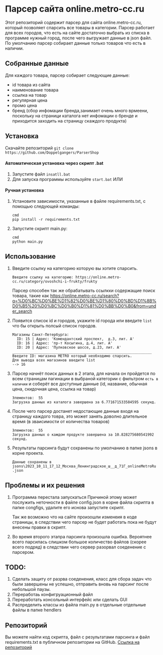 # Парсер сайта online.metro-cc.ru

Этот репозиторий содержит парсер для сайта online.metro-cc.ru, который позволяет спарсить все товары в категории. Парсер работает для всех городов, что есть на сайте достаточно выбрать из списка в программе нужный город, после чего выгружает данные в json файл. По умолчанию парсер собирает данные только товаров что есть в наличии.

## Собранные данные
Для каждого товара, парсер собирает следующие данные:

- id товара из сайта
- наименование товара
- ссылка на товар
- регулярная цена
- промо цена
- бренд (сбор инфомации бренда,занимает очень много врмеени, поскольку на страници каталога нет инфомации о бренде и приходится заходить на страницу скаждого продукта) 

## Установка
Скачайте репозиторий `git clone https://github.com/Doppelgangers/ParserShop`

#### Автоматическая установка через  скрипт .bat
1. Запустите файл `insatll.bat`
2. Для запуска программы используйте `start.bat` 
ИЛИ 
#### Ручная установка 

1. Установите зависимости, указанные в файле requirements.txt, с помощью следующей команды:
    ```
    cmd
    pip install -r requirements.txt
    ```
2. Запустите скрипт main.py:
    ```
    cmd
    python main.py
    ```

## Использование

1. Введите ссылку на категорию которую вы хотите спарсить.
    ``` 
    Введите ссылку на категорию: https://online.metro-cc.ru/category/ovoshchi-i-frukty/frukty
    ```
    Парсер способен так же обрабатывать ссылкки содержащие поиск товара, такие как https://online.metro-cc.ru/search?q=%D0%BC%D0%BE%D1%82%D0%BE%D1%80%D0%BD%D1%8B%D0%B5%20%D0%BC%D0%B0%D1%81%D0%BB%D0%B0&from=under_search 

2. Появится список id и городов, укажите id города или введите `list` что бы открыть полсый список городов.
    ```
    Магазины Санкт-Петербургa:
      ID: 15 | Адрес: 'Комендантский проспект,  д.3, лит. А'
      ID: 16 | Адрес: 'пр-т Косыгина, д.4, лит. А'
      ID: 20 | Адрес: 'Пулковское шоссе, д.23, лит. A'
    ________________________________________________________________
    Введите ID: магазина METRO который необходимо спарсить.
    Для вывода всех магазинов введите list
    --> 16
    ```

3. Парсер начнёт поиск данных в 2 этапа, для начала он пройдется по всем страницам пагинации в выбраной категории с фмльтром `есть в наличии` и соберёт все доступные данные (id, название, обычная цена, скидочная цена, ссылка на товар)
    ```
    Элементов:  55
    Загрузка данных из каталога завершена за 6.771671533584595 секунд.
    ```

4. После чего парсер достанет недостающие данные входя на страницу каждого товра, это может занять доволно длительное время (в зваисимости от количества товаров)
    ```
    Элементов:  55
    Загрузка данных о каждом продукте завершена за 10.828275680541992 секунд.
    ```
5. Результаты парсинга будут сохранены по умолчанию в папке jsons в корне проекта.
    ```
    Данные сохранены в jsons\2023_10_11_17_12_Москва_Ленинградское_ш__д_71Г_onlineMetroRu    .json
    ```
## Проблемы и их решения
1) Программа перестала запускаться
    Причиной этому может послужить неточности в файле config.json в корне файла скрипта в папке congfigs, удалите его иснова запустите скрипт.
    
    Так же возможно что на сайте произошли изменеия в коде страницы, в следствии чего парсер не будет работать пока не будут внесены правки в скрипт.

2) Во время второго этапра парсинга произошла ошибка.
    Вероятнее всего парсилась слишком большое количество файлов (скорее всего подряд) в следствии чего сервер разорвал соеденение с парсером. 
    
## TODO:
1) Сделать защиту от разрва соеденения, класс для сбора задач что были завершены не успешно, отправить вновь на парсинг после небольшой паузы.
2) Переработаь конфигруационный файл
3) Переработать консольный интерфейс или сделать GUI
4) Распределить классы из файла main.py в отдельные отдельные файлы в папке hendlers

## Репозиторий

Вы можете найти код скрипта, файл с результатами парсинга и файл requirements.txt в публичном репозитории на GitHub. [Ссылка на репозиторий](https://github.com/Doppelgangers/ParserShop)